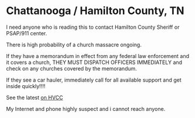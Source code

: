 # Chattanooga / Hamilton County, TN
I need anyone who is reading this to contact Hamilton County Sheriff or PSAP/911 center.

There is high probability of a church massacre ongoing.

If they have a memorandum in effect from any federal law enforcement and it covers a church, THEY MUST DISPATCH OFFICERS IMMEDIATELY and check on any churches covered by the memorandum.

If they see a car hauler, immediately call for all available support and get inside quickly!!!!

See the latest [on HVCC](/POW/HVCC/essay.md)

My Internet and phone highly suspect and i cannot reach anyone.
